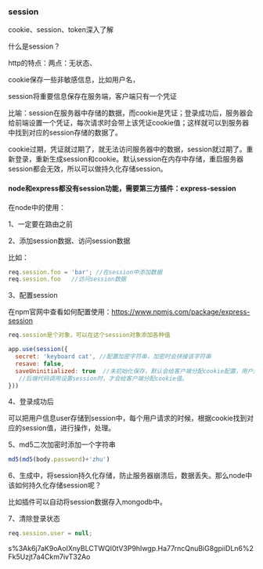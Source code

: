 ### session

cookie、session、token深入了解

什么是session？

http的特点：两点：无状态、



cookie保存一些非敏感信息，比如用户名，



session将重要信息保存在服务端，客户端只有一个凭证

比喻：session在服务器中存储的数据，而cookie是凭证；登录成功后，服务器会给前端设置一个凭证，每次请求时会带上该凭证cookie值；这样就可以到服务器中找到对应的session存储的数据了。

cookie过期，凭证就过期了，就无法访问服务器中的数据，session就过期了。重新登录，重新生成session和cookie。默认session在内存中存储，重启服务器session都会无效，所以可以做持久化存储session。



#### node和express都没有session功能，需要第三方插件：express-session

在node中的使用：

1、一定要在路由之前

2、添加session数据、访问session数据

比如：

```js
req.session.foo = 'bar'; //在session中添加数据
req.session.foo   //访问session数据
```

3、配置session

在npm官网中查看如何配置使用：https://www.npmjs.com/package/express-session

```js
req.session是个对象，可以在这个session对象添加各种值
```

```js
app.use(session({
  secret: 'keyboard cat', //配置加密字符串，加密时会拼接该字符串
  resave: false,
  saveUninitialized: true  //未初始化保存，默认会给客户端分配cookie配置，用户未登录的时，就会给客户端发送一个cookie凭证。如果是false，当用户登录时
   //后端代码调用设置session时，才会给客户端分配cookie值。
}))
```



4、登录成功后

可以把用户信息user存储到session中，每个用户请求的时候，根据cookie找到对应的session值，进行操作，处理。



5、md5二次加密时添加一个字符串

```js
md5(md5(body.password)+'zhu')
```



6、生成中，将session持久化存储，防止服务器崩溃后，数据丢失。那么node中该如何持久化存储session呢？

比如插件可以自动将session数据存入mongodb中。

7、清除登录状态

```js
req.session.user = null;
```



s%3Ak6j7aK9oAoIXnyBLCTWQI0tV3P9hIwgp.Ha77rncQnuBiG8gpiiDLn6%2Fk5Uzjt7a4Ckm7ivT32Ao

